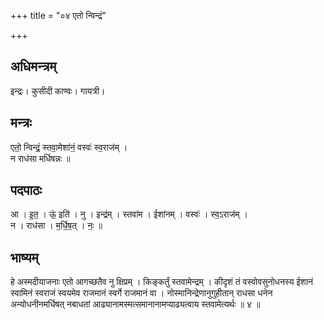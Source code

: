 +++
title = "०४ एतो न्विन्द्रं"

+++
## अधिमन्त्रम्
इन्द्रः। कुसीदी काण्वः। गायत्री।

## मन्त्रः
एतो॒ न्विन्द्रं॒ स्तवा॒मेशा॑नं॒ वस्वः॑ स्व॒राज॑म् ।  
न राध॑सा मर्धिषन्नः ॥

## पदपाठः
आ । इ॒त॒ । ऊं॒ इति॑ । नु । इन्द्र॑म् । स्तवा॑म । ईशा॑नम् । वस्वः॑ । स्व॒ऽराज॑म् ।  
न । राध॑सा । म॒र्धि॒ष॒त् । नः॒ ॥

## भाष्यम्
हे अस्मदीयाजनाः एतो आगच्छतैव नु क्षिप्रम् । किङ्कर्तुं स्तवामेन्द्रम् । कीदृशं तं वस्वोवसुनोधनस्य ईशानं स्वामिनं स्वराजं स्वयमेव राजमानं स्वर्गे राजमानं वा । नोस्मानिन्द्रेणानुगुहीतान् राधसा धनेन अन्योधनीनमर्धिषत् नबाधतां आढ्यानामस्मत्समानानामप्याढ्यत्वाय स्तवामेत्यर्थः ॥ ४ ॥